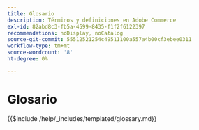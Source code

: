 ```yaml
---
title: Glosario
description: Términos y definiciones en Adobe Commerce
exl-id: 82abd8c3-fb5a-4599-8435-f1f2f6122397
recommendations: noDisplay, noCatalog
source-git-commit: 55512521254c49511100a557a4b00cf3ebee0311
workflow-type: tm+mt
source-wordcount: '8'
ht-degree: 0%

---
```



# Glosario

{{$include /help/_includes/templated/glossary.md}}

<!-- Last updated from includes: 2024-11-20 10:32:50 -->
